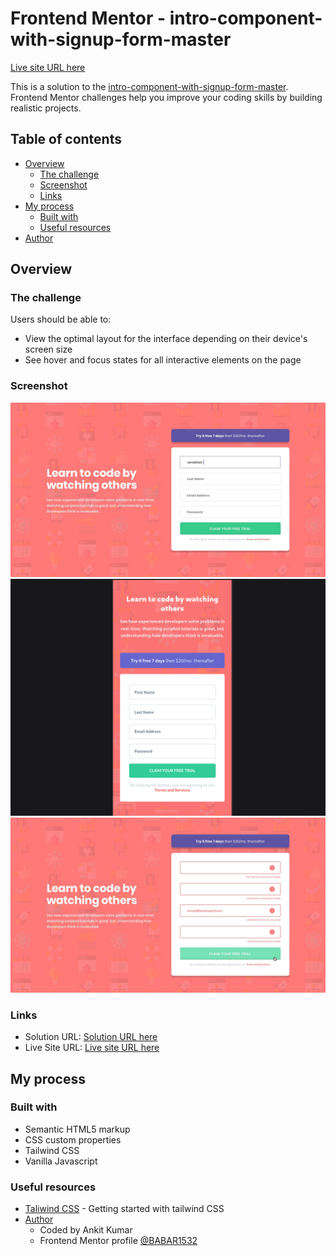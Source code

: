 # Frontend Mentor -  intro-component-with-signup-form-master
[Live site URL here](https://form-validation-frontendmentor.netlify.app/)

This is a solution to the [intro-component-with-signup-form-master](https://www.frontendmentor.io/challenges/intro-component-with-signup-form-5cf91bd49edda32581d28fd1/hub). Frontend Mentor challenges help you improve your coding skills by building realistic projects.

## Table of contents

- [Overview](#overview)
  - [The challenge](#the-challenge)
  - [Screenshot](#screenshot)
  - [Links](#links)
- [My process](#my-process)
  - [Built with](#built-with)
  - [Useful resources](#useful-resources)
- [Author](#author)

## Overview

### The challenge

Users should be able to:

- View the optimal layout for the interface depending on their device's screen size
- See hover and focus states for all interactive elements on the page

### Screenshot

![Desktop Design](/screenshot/desktop-design.jpg)
![Mobile Design](./screenshot/mobile.png)
![Active State](/screenshot/active-states.jpg)

### Links

- Solution URL: [Solution URL here](https://github.com/BABAR1532/intro-component-with-signup-form-master)
- Live Site URL: [Live site URL here](https://form-validation-frontendmentor.netlify.app/)

## My process

### Built with

- Semantic HTML5 markup
- CSS custom properties
- Tailwind CSS
- Vanilla Javascript 

### Useful resources

- [Taliwind CSS](https://tailwindcss.com/docs/installation/using-postcss) - Getting started with tailwind CSS
- [Author](#author)
  - Coded by Ankit Kumar
  - Frontend Mentor profile [@BABAR1532](https://www.frontendmentor.io/profile/BABAR1532)
